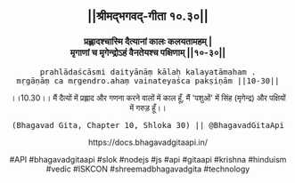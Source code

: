 <center><h2>||श्रीमद्‍भगवद्‍-गीता १०.३०||</h2>
<h3>प्रह्लादश्चास्मि दैत्यानां कालः कलयतामहम् |<br/>मृगाणां च मृगेन्द्रोऽहं वैनतेयश्च पक्षिणाम् ||१०-३०||</h3>
<pre>prahlādaścāsmi daityānāṃ kālaḥ kalayatāmaham .<br/>mṛgāṇāṃ ca mṛgendro.ahaṃ vainateyaśca pakṣiṇām ||10-30||</pre>
<p>।।10.30।। मैं दैत्यों में प्रह्लाद और गणना करने वालों में काल हूँ, मैं 'पशुओं' में सिंह (मृगेन्द्र) और पक्षियों में गरुड़ हूँ।।</p>
<pre>(Bhagavad Gita, Chapter 10, Shloka 30) || @BhagavadGitaApi</pre><p>https://docs.bhagavadgitaapi.in/</p><p>#API #bhagavadgitaapi #slok #nodejs #js #api #gitaapi #krishna #hinduism #vedic #ISKCON #shreemadbhagavadgita #technology</p></center>